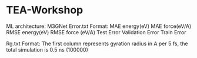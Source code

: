 # TEA-Workshop
ML architecture: M3GNet 
Error.txt Format:
                    MAE energy(eV)    MAE force(eV/A)    RMSE energy(eV)    RMSE force (eV/A)
Test Error
Validation Error
Train Error

Rg.txt Format:
The first column represents gyration radius in A per 5 fs, the total simulation is 0.5 ns (100000)
